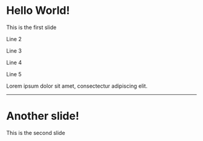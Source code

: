 # Hello World!

This is the first slide

Line 2

Line 3

Line 4

Line 5

Lorem ipsum dolor sit amet, consectectur adipiscing elit.


--------

# Another slide!

This is the second slide
